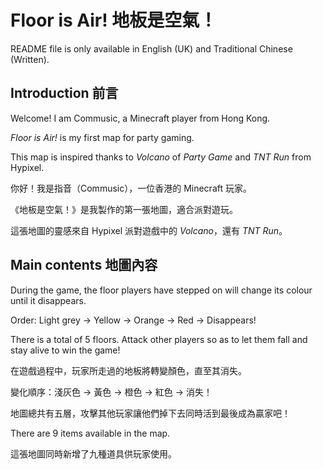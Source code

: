 # Floor is Air! 地板是空氣！

README file is only available in English (UK) and Traditional Chinese (Written).

## Introduction 前言

Welcome! I am Commusic, a Minecraft player from Hong Kong.

_Floor is Air!_ is my first map for party gaming.

This map is inspired thanks to _Volcano_ of _Party Game_ and _TNT Run_ from Hypixel.

你好！我是指音（Commusic），一位香港的 Minecraft 玩家。

《地板是空氣！》是我製作的第一張地圖，適合派對遊玩。

這張地圖的靈感來自 Hypixel 派對遊戲中的 _Volcano_，還有 _TNT Run_。

## Main contents 地圖內容

During the game, the floor players have stepped on will change its colour until it disappears.

Order: Light grey → Yellow → Orange → Red → Disappears!

There is a total of 5 floors. Attack other players so as to let them fall and stay alive to win the game!

在遊戲過程中，玩家所走過的地板將轉變顏色，直至其消失。

變化順序：淺灰色 → 黃色 → 橙色 → 紅色 → 消失！

地圖總共有五層，攻擊其他玩家讓他們掉下去同時活到最後成為贏家吧！

There are 9 items available in the map.

這張地圖同時新增了九種道具供玩家使用。
